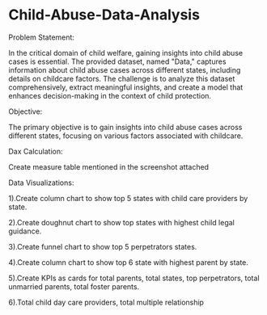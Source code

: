 # Child-Abuse-Data-Analysis

Problem Statement:

In the critical domain of child welfare, gaining insights into child abuse cases is essential. The provided dataset, named "Data," captures information about child abuse cases across different states, including details on childcare factors. The challenge is to analyze this dataset comprehensively, extract meaningful insights, and create a model that enhances decision-making in the context of child protection.

Objective:

The primary objective is to gain insights into child abuse cases across different states, focusing on various factors associated with childcare.

Dax Calculation:

Create measure table mentioned in the screenshot attached

Data Visualizations:

1).Create column chart to show top 5 states with child care providers by state.

2).Create doughnut chart to show top states with highest child legal guidance.

3).Create funnel chart to show top 5 perpetrators states.

4).Create column chart to show top 6 state with highest parent by state.

5).Create KPIs as cards for  total parents, total states, top perpetrators, total unmarried parents, total foster parents.

6).Total child day care providers, total multiple relationship
